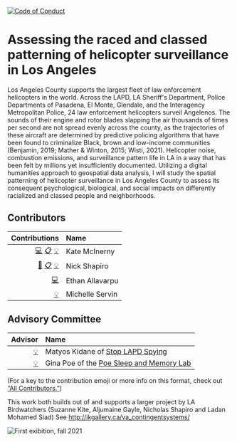 [![Code of Conduct](https://img.shields.io/badge/%E2%9D%A4-code%20of%20conduct-blue.svg?style=flat)](https://github.com/Carceral-Ecologies/Carceral-ECHO-data/blob/master/Code%20of%20Conduct.md)


# Assessing the raced and classed patterning of helicopter surveillance in Los Angeles



Los Angeles County supports the largest fleet of law enforcement helicopters in the world. Across the LAPD, LA Sheriff's Department, Police Departments of Pasadena, El Monte, Glendale, and the Interagency Metropolitan Police, 24 law enforcement helicopters surveil Angelenos. The sounds of their engine and rotor blades slapping the air thousands of times per second are not spread evenly across the county, as the trajectories of these aircraft are determined by predictive policing algorithms that have been found to criminalize Black, brown and low-income communities (Benjamin, 2019; Mather & Winton, 2015; Wisti, 2021). Helicopter noise, combustion emissions, and surveillance pattern life in LA in a way that has been felt by millions yet insufficiently documented. Utilizing a digital humanities approach to geospatial data analysis, I will study the spatial patterning of helicopter surveillance in Los Angeles County to assess its consequent psychological, biological, and social impacts on differently racialized and classed people and neighborhoods.

## Contributors
<!-- ALL-CONTRIBUTORS-LIST:START -->
| Contributions | Name |
| ----: | :---- |
| [💻](# "Code") [📋](# "Organizer") [💡](# "Ideas and Planning") | Kate McInerny |
| [🔢](# "Content") [📋](# "Organizer") [💡](# "Ideas and Planning") | Nick Shapiro |
| [💻](# "Code") | Ethan Allavarpu |
| [💡](# "Ideas and Planning") | Michelle Servin |


## Advisory Committee
<!-- ALL-Advisors-LIST:START -->
| Advisor | Name |
| ----: | :---- |
| [💡](# "Ideas") | Matyos Kidane of [Stop LAPD Spying](https://twitter.com/stoplapdspying) |
| [💡](# "Ideas") | Gina Poe of the [Poe Sleep and Memory Lab](https://poe-sleeplab.weebly.com/)|

(For a key to the contribution emoji or more info on this format, check out [“All Contributors.”](https://allcontributors.org/docs/en/emoji-key))

This work both builds out of and supports a larger project by LA Birdwatchers (Suzanne Kite, Aljumaine Gayle, Nicholas Shapiro and Ladan Mohamed Siad) See http://ikgallery.ca/va_contingentsystems/ 

![First exibition, fall 2021](https://raw.githubusercontent.com/Carceral-Ecologies/LA_Law_Enforcement_Heli/main/contingent%20systems%20image.jpg)
